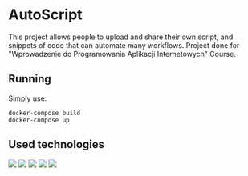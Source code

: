 # AutoScript

This project allows people to upload and share their own script, and snippets of code that can automate many workflows. Project done for "Wprowadzenie do Programowania Aplikacji Internetowych" Course.

## Running

Simply use:
```
docker-compose build
docker-compose up
```

## Used technologies
<img src="https://img.shields.io/badge/PHP-777BB4?style=for-the-badge&logo=php&logoColor=white" /> <img src="https://img.shields.io/badge/HTML5-E34F26?style=for-the-badge&logo=html5&logoColor=white" /> <img src="https://img.shields.io/badge/CSS3-1572B6?style=for-the-badge&logo=css3&logoColor=white" /> <img src="https://img.shields.io/badge/JavaScript-323330?style=for-the-badge&logo=javascript&logoColor=F7DF1E" /> <img src="https://img.shields.io/badge/PostgreSQL-316192?style=for-the-badge&logo=postgresql&logoColor=white" />
